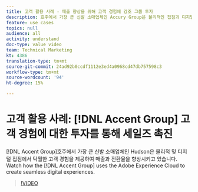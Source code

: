 ```yaml
---
title: 고객 활용 사례 - 매출 향상을 위해 고객 경험에 강조 그룹 투자
description: 호주에서 가장 큰 신발 소매업체인 Accury Group은 물리적인 접점과 디지털 접점에서 탁월한 고객 경험을 제공하여 매출과 전환율을 향상시키고 있습니다. Accent Group이 Adobe Experience Cloud를 사용하여 매끄러운 디지털 경험을 생성하는 방법을 살펴봅니다.
feature: use cases
topics: null
audience: all
activity: understand
doc-type: value video
team: Technical Marketing
kt: 4386
translation-type: tm+mt
source-git-commit: 24ad92b0ccdf1112e3ed4a0968cd47db757598c3
workflow-type: tm+mt
source-wordcount: '94'
ht-degree: 15%

---
```



# 고객 활용 사례: [!DNL Accent Group] 고객 경험에 대한 투자를 통해 세일즈 촉진

[!DNL Accent Group]호주에서 가장 큰 신발 소매업체인 Hudson은 물리적 및 디지털 접점에서 탁월한 고객 경험을 제공하여 매출과 전환율을 향상시키고 있습니다. Watch how the [!DNL Accent Group] uses the Adobe Experience Cloud to create seamless digital experiences.

>[!VIDEO](https://video.tv.adobe.com/v/31505/?quality=12)
